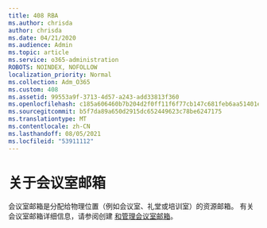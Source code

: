 ```yaml
---
title: 408 RBA
ms.author: chrisda
author: chrisda
ms.date: 04/21/2020
ms.audience: Admin
ms.topic: article
ms.service: o365-administration
ROBOTS: NOINDEX, NOFOLLOW
localization_priority: Normal
ms.collection: Adm_O365
ms.custom: 408
ms.assetid: 99553a9f-3713-4d57-a243-add33813f360
ms.openlocfilehash: c185a606460b7b204d2f0ff11f6f77cb147c681feb6aa51401e1515ca8017a68
ms.sourcegitcommit: b5f7da89a650d2915dc652449623c78be6247175
ms.translationtype: MT
ms.contentlocale: zh-CN
ms.lasthandoff: 08/05/2021
ms.locfileid: "53911112"
---
```

# <a name="about-room-mailboxes"></a>关于会议室邮箱

会议室邮箱是分配给物理位置（例如会议室、礼堂或培训室）的资源邮箱。 有关会议室邮箱详细信息，请参阅创建 [和管理会议室邮箱](https://go.microsoft.com/fwlink/p/?linkid=717533)。
